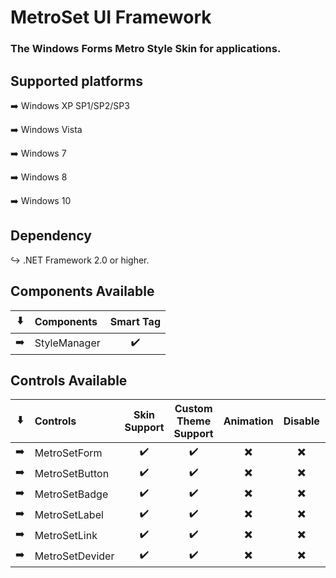 MetroSet UI Framework
=====================
### The Windows Forms Metro Style Skin for applications.

### 

Supported platforms
-------------------
:arrow_right: Windows XP SP1/SP2/SP3

:arrow_right: Windows Vista

:arrow_right: Windows 7

:arrow_right: Windows 8

:arrow_right: Windows 10

### 

Dependency
------------
:arrow_right_hook: .NET Framework 2.0 or higher.

### 

## Components Available

:arrow_down: | Components | Smart Tag
:---:|:---|:---:|
:arrow_right: | StyleManager | :heavy_check_mark:

### 

## Controls Available


:arrow_down: | Controls | Skin Support | Custom Theme Support | Animation | Disable | Smart Tag
:---:|:---|:---:|:---:|:---:|:---:|:---:|
:arrow_right: | MetroSetForm |:heavy_check_mark:|:heavy_check_mark:|:heavy_multiplication_x:|:heavy_multiplication_x:|:heavy_multiplication_x:
:arrow_right: | MetroSetButton |:heavy_check_mark:|:heavy_check_mark:|:heavy_multiplication_x:|:heavy_multiplication_x:|:heavy_check_mark:
:arrow_right: | MetroSetBadge |:heavy_check_mark:|:heavy_check_mark:|:heavy_multiplication_x:|:heavy_multiplication_x:|:heavy_check_mark:
:arrow_right: | MetroSetLabel |:heavy_check_mark:|:heavy_check_mark:|:heavy_multiplication_x:|:heavy_multiplication_x:|:heavy_check_mark:
:arrow_right: | MetroSetLink |:heavy_check_mark:|:heavy_check_mark:|:heavy_multiplication_x:|:heavy_multiplication_x:|:heavy_check_mark:
:arrow_right: | MetroSetDevider |:heavy_check_mark:|:heavy_check_mark:|:heavy_multiplication_x:|:heavy_multiplication_x:|:heavy_check_mark:


